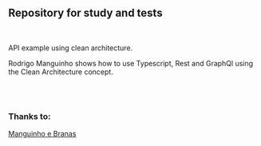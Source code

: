 ## Repository for study and tests
<br/>

<p>API example using clean architecture.</p>
<p>Rodrigo Manguinho shows how to use Typescript, Rest and GraphQl using the Clean Architecture concept.</p>
<br/>
<br/>

### Thanks to:
[Manguinho e Branas](https://www.youtube.com/watch?v=P0gpCCA8ZPs&list=PL9aKtVrF05DxhLuX2vg8p87H9K0tNyS8j&index=6)